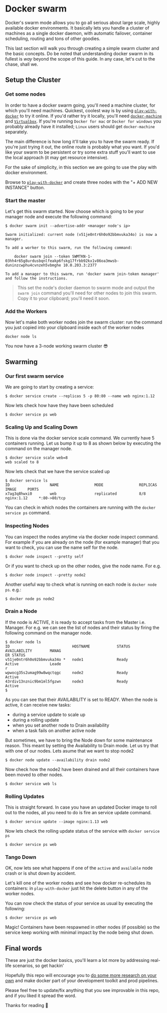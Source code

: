 # Docker swarm

Docker's swarm mode allows you to go all serious about large scale, highly available docker environments. It basically lets you handle a cluster of machines as a single docker daemon, with automatic failover, container scheduling, routing and tons of other goodies.

This last section will walk you through creating a simple swarm cluster and the basic concepts. Do be noted that understanding docker swarm in its fullest is *way* beyond the scope of this guide. In any case, let's cut to the chase, shall we.

## Setup the Cluster

### Get some nodes

In order to have a docker swarm going, you'll need a machine cluster, for which you'll need machines. Quickest, coolest way is by using [`play-with-docker`](http://play-with-docker.com/) to try it online. If you'd rather try it locally, you'll need [`docker-machine`](https://docs.docker.com/machine/) and [`Virtualbox`](https://www.virtualbox.org/). If you're running `Docker for mac` or `Docker for windows` you probably already have it installed; `Linux` users should get `docker-machine` separately.

The main difference is how long it'll take you to have the swarm ready. If you're just trying it out, the online route is probably what you want. If you'd like your swarm to be persistent or try some extra stuff you'll want to use the local approach (it may get resource intensive).

For the sake of simplicity, in this section we are going to use the play with docker environment.

Browse to [`play-with-docker`](http://play-with-docker.com/) and create three nodes with the "+ ADD NEW INSTANCE" button.


### Start the master

Let's get this swarm started. Now choose which is going to be your manager node and execute the following command:

```
$ docker swarm init --advertise-addr <manager node's ip>

Swarm initialized: current node (v51je0ntr6h0o92bbmvuka34o) is now a manager.

To add a worker to this swarm, run the following command:

    docker swarm join --token SWMTKN-1-03hh4r65g8urdusbqnlfeakp6fskg17frbb92kx1v86oa3mwsb-duninzcwphu4cvnzeh5vbmghe 10.0.203.3:2377

To add a manager to this swarm, run 'docker swarm join-token manager' and follow the instructions.
```

> This set the node's docker daemon to swarm mode and output the `swarm join` command you'll need for other nodes to join this swarm. Copy it to your clipboard; you'll need it soon.


### Add the Workers

Now let's make both worker nodes join the swarm cluster: run the command you just copied into your clipboard inside each of the worker nodes 

```
docker node ls
```

You now have a 3-node working swarm cluster 😎


## Swarming

### Our first swarm service 

We are going to start by creating a service:

```
$ docker service create --replicas 5 -p 80:80 --name web nginx:1.12
```

Now lets check how have they have been scheduled
```
$ docker service ps web
```

### Scaling Up and Scaling Down

This is done via the docker service scale command. We currently have 5 containers running. Let us bump it up to 8 as shown below by executing the command on the manager node.

```
$ docker service scale web=8
web scaled to 8
```

Now lets check that we have the service scaled up
```
$ docker service ls
ID                  NAME                MODE                REPLICAS            IMAGE     PORTS
x7ag3q8hwxi0        web                 replicated          8/8                 nginx:1.12     *:80->80/tcp
```

You can check in which nodes the containers are running with the `docker service ps` command.


### Inspecting Nodes

You can inspect the nodes anytime via the docker node inspect command.
For example if you are already on the node (for example manager) that you want to check, you can use the name self for the node.

```
$ docker node inspect --pretty self
```

Or if you want to check up on the other nodes, give the node name. For e.g.
```
$ docker node inspect --pretty node2
```

Another useful way to check what is running on each node is `docker node ps`. e.g.:

```
$ docker node ps node2
```

### Drain a Node

If the node is ACTIVE, it is ready to accept tasks from the Master i.e. Manager. For e.g. we can see the list of nodes and their status by firing the following command on the manager node.

```
$ docker node ls
ID                            HOSTNAME            STATUS              AVAILABILITY        MANAG
ER STATUS
v51je0ntr6h0o92bbmvuka34o *   node1               Ready               Active              Leade
r
wpwocg35s2umag99w8wqctqgc     node2               Ready               Active
43rdiv13nznic9bm1ml5fgzwn     node3               Ready                Active
$
```

As you can see that their AVAILABILITY is set to READY. When the node is active, it can receive new tasks:
* during a service update to scale up
* during a rolling update
* when you set another node to Drain availability
* when a task fails on another active node

But sometimes, we have to bring the Node down for some maintenance reason. This meant by setting the Availability to Drain mode. Let us try that with one of our nodes.
Lets asume that we want to stop node2 

```
$ docker node update --availability drain node2
```

Now check how the node2 have been drained and all their containers have been moved to other nodes. 

```
$ docker service web ls
```



### Rolling Updates

This is straight forward. In case you have an updated Docker image to roll out to the nodes, all you need to do is fire an service update command.

```
$ docker service update --image nginx:1.13 web
```

Now lets check the rolling update status of the service with `docker service ps`

```
$ docker service ps web
```


### Tango Down 

OK, now lets see what happens if one of the `active` and `available` node crash or is shut down by accident.

Let's kill one of the worker nodes and see how docker re-schedules its containers: in `play-with-docker` just hit the delete button in any of the worker nodes. 

You can now check the status of your service as usual by executing the following:

```
$ docker service ps web
``` 

Magic! Containers have been respawned in other nodes (if possible) so the service keep working with minimal impact by the node being shut down. 



## Final words

These are just the docker basics, you'll learn a lot more by addressing real-life scenarios, so get hackin'

Hopefully this repo will encourage you to [do some more research on your own](https://docs.docker.com) and make docker part of your development toolkit and prod pipelines.

Please feel free to update/fix anything that you see improvable in this repo, and if you liked it spread the word.

Thanks for reading 🙇
